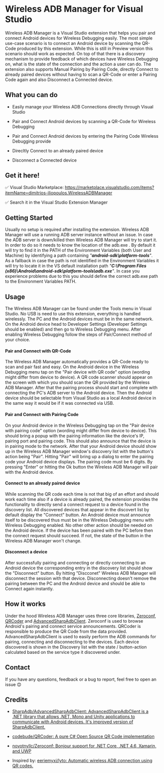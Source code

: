 # Wireless ADB Manager for Visual Studio

Wireless ADB Manager is a Visual Studio extension that helps you pair and connect Android devices for Wireless Debugging easily. The most simple use-case scenario is to connect an Android device by scanning the QR-Code produced by this extension. While this is still in Preview version this scenario should work as expected. On top of that there is a discovery mechanism to provide feedback of which devices have Wireless Debugging on, what is the state of the connection and the action a user can do. The extension also supports Manual Pairing by Pairing Code, directly Connect to already paired devices without having to scan a QR-Code or enter a Pairing Code again and also Disconnect a Connected device.

## What you can do

- Easily manage your Wireless ADB Connections directly through Visual Studio

- Pair and Connect Android devices by scanning a QR-Code for Wireless Debugging

- Pair and Connect Android devices by entering the Pairing Code Wireless Debugging provide

- Direcltly Connect to an already paired device

- Disconnect a Connected device

## Get it here!

✅ Visual Studio Marketplace: https://marketplace.visualstudio.com/items?itemName=dimitrios-iliopoulos.WirelessADBManager

✅ Search it in the Visual Studio Extension Manager

## Getting Started

Usually no setup is required after installing the extension. Wireless ADB Manager will use a running ADB server instance without an issue. In case the ADB server is down/killed then Wireless ADB Manager will try to start it. In order to do so it needs to know the location of the adb.exe . By default it will try to find it in the PATH of the Environment Variables (both User and Machine) by identifying a path containing *"**android-sdk\platform-tools**"*. As a fallback in case the path is not identified in the Environment Variables it will try to locate it in the VS default installation path *"**C:\Program Files (x86)\Android\android-sdk\platform-tools\adb.exe**"*. In case you experience problems due to this you should define the correct adb.exe path to the Environment Variables PATH.

## Usage

The Wireless ADB Manager can be found under the Tools menu in Visual Studio. No USB is need to use this extension, everything is handled wirelessly. The PC and the Android devices must be in the same network. On the Android device head to Developer Settings (Developer Settings should be enabled) and then go to Wireless Debugging menu. After enabling Wireless Debugging follow the steps of Pair/Connect method of your choice.

#### Pair and Connect with QR-Code

The Wireless ADB Manager automatically provides a QR-Code ready to scan and pair fast and easy. On the Android device in the Wireless Debugging menu tap on the "Pair device with QR code" option (wording might differ from device to device). A QR code scanner should appear on the screen with which you should scan the QR provided by the Wireless ADB Manager. After that the pairing process should start and complete with connecting the PC's ADB server to the Android device. Then the Android device should be selectable from Visual Studio as a local Android device in the same way it would be if it was connected via USB.

#### Pair and Connect with Pairing Code

On your Android device in the Wireless Debugging tap on the "Pair device with pairing code" option (wording might differ from device to device). This should bring a popup with the pairing information like the device's IP, pairing port and pairing code. This should also announce that the device is in pairing mode to the network. After that your Android device should show up in the Wireless ADB Manager window's discovery list with the button's action being "Pair". Hitting "Pair" will bring up a dialog to enter the pairing code your Android device displays. The pairing code must be 6 digits. By pressing "Enter" or hitting the Ok button the Wireless ADB Manager will pair with the Android device.

#### Connect to an already paired device

While scanning the QR code each time is not that big of an effort and should work each time also if a device is already paired, the extension provides the functionality to directly send a connect request to a device found in the discovery list. All discovered devices that appear in the discovert list by default display the "Connect" button. An Android device must announce itself to be discovered thus must be in the Wireless Debugging menu with Wireless Debugging enabled. No other other action should be needed on the Android device. If the device has been paired with the PC before then the connect request should succeed. If not, the state of the button in the Wireless ADB Manager won't change.

#### Disconnect a device

After successfully pairing and connecting or directly connecting to an Android device the corresponding entry in the discovery list should show the "Disconnect" button. By hitting "Discconet" Wireless ADB Manager will disconnect the session with that device. Disconnecting doesn't remove the pairing between the PC and the Android device and should be able to Connect again instantly.

## How it works

Under the hood Wireless ADB Manager uses three core libraries, [Zeroconf](https://github.com/novotnyllc/Zeroconf), [QRCoder](https://github.com/codebude/QRCoder/) and [AdvancedSharpAdbClient](https://github.com/SharpAdb/AdvancedSharpAdbClient). Zeroconf is used to browse Android's pairing and connect service announcements. QRCoder is responsible to produce the QR Code from the data provided. AdvancedSharpAdbClient is used to easily perform the ADB commands for pairing, connecting and disconnecting to the devices. Each device discovered is shown in the Discovery list with the state / button-action calculated based on the service type it discovered under.

## Contact

If you have any questions, feedback or a bug to report, feel free to open an issue 😊

## Credits

- [SharpAdb/AdvancedSharpAdbClient: AdvancedSharpAdbClient is a .NET library that allows .NET, Mono and Unity applications to communicate with Android devices. It&#39;s improved version of SharpAdbClient.](https://github.com/SharpAdb/AdvancedSharpAdbClient)

- [codebude/QRCoder: A pure C# Open Source QR Code implementation](https://github.com/codebude/QRCoder/)

- [novotnyllc/Zeroconf: Bonjour support for .NET Core, .NET 4.6, Xamarin, and UWP](https://github.com/novotnyllc/Zeroconf)

- Inspired by: [eeriemyxi/lyto: Automatic wireless ADB connection using QR codes.](https://github.com/eeriemyxi/lyto)